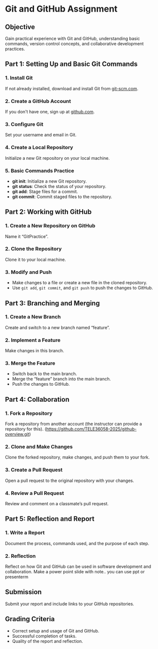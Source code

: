
# Git and GitHub Assignment

## Objective
Gain practical experience with Git and GitHub, understanding basic commands, version control concepts, and collaborative development practices.

## Part 1: Setting Up and Basic Git Commands
### 1. Install Git
If not already installed, download and install Git from [git-scm.com](https://git-scm.com/).

### 2. Create a GitHub Account
If you don't have one, sign up at [github.com](https://github.com/).

### 3. Configure Git
Set your username and email in Git.

### 4. Create a Local Repository
Initialize a new Git repository on your local machine.

### 5. Basic Commands Practice
- **git init**: Initialize a new Git repository.
- **git status**: Check the status of your repository.
- **git add**: Stage files for a commit.
- **git commit**: Commit staged files to the repository.

## Part 2: Working with GitHub
### 1. Create a New Repository on GitHub
Name it “GitPractice”.

### 2. Clone the Repository
Clone it to your local machine.

### 3. Modify and Push
- Make changes to a file or create a new file in the cloned repository.
- Use `git add`, `git commit`, and `git push` to push the changes to GitHub.

## Part 3: Branching and Merging
### 1. Create a New Branch
Create and switch to a new branch named “feature”.

### 2. Implement a Feature
Make changes in this branch.

### 3. Merge the Feature
- Switch back to the main branch.
- Merge the “feature” branch into the main branch.
- Push the changes to GitHub.

## Part 4: Collaboration
### 1. Fork a Repository
Fork a repository from another account (the instructor can provide a repository for this). (https://github.com/TELE36058-2025/github-overview.git)

### 2. Clone and Make Changes
Clone the forked repository, make changes, and push them to your fork.

### 3. Create a Pull Request
Open a pull request to the original repository with your changes.

### 4. Review a Pull Request
Review and comment on a classmate’s pull request.

## Part 5: Reflection and Report
### 1. Write a Report
Document the process, commands used, and the purpose of each step.

### 2. Reflection
Reflect on how Git and GitHub can be used in software development and collaboration. Make a power point slide with note.. you can use ppt or presenterm 

## Submission
Submit your report and include links to your GitHub repositories.

## Grading Criteria
- Correct setup and usage of Git and GitHub.
- Successful completion of tasks.
- Quality of the report and reflection.
